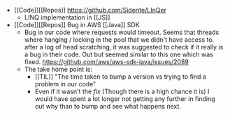 ---
---

- [[Code]][[Repos]] https://github.com/Siderite/LInQer 
    - LINQ implementation in [[JS]]
- [[Code]][[Repos]] Bug in AWS [[Java]] SDK
    - Bug in our code where requests would timeout. Seems that threads where hanging / locking in the pool that we didn't have access to. after a log of head scratching, it was suggested to check if it really is a bug in their code. Out but seemed similar to this one which was fixed. https://github.com/aws/aws-sdk-java/issues/2089
    - The take home point is:
        -  [[TIL]] "The time taken to bump a version vs trying to find a problem in our code"
        - Even if it wasn't the *fix* (Though there is a high chance it is) I would have spent a lot longer not getting any further in finding out why than to bump and see what happens next.
